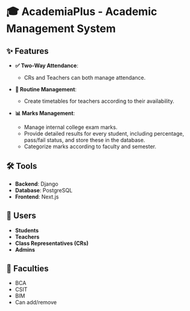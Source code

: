 # 🎓 AcademiaPlus - Academic Management System

## ✨ Features

- **✅ Two-Way Attendance**: 
  - CRs and Teachers can both manage attendance.

- **📅 Routine Management**: 
  - Create timetables for teachers according to their availability.

- **📊 Marks Management**: 
  - Manage internal college exam marks.
  - Provide detailed results for every student, including percentage, pass/fail status, and store these in the database.
  - Categorize marks according to faculty and semester.

## 🛠️ Tools

- **Backend**: Django
- **Database**: PostgreSQL
- **Frontend**: Next.js

## 👥 Users

- **Students**
- **Teachers**
- **Class Representatives (CRs)**
- **Admins**

## 🏫 Faculties

- BCA
- CSIT
- BIM
- Can add/remove
